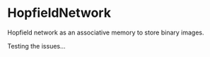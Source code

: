# HopfieldNetwork
Hopfield network as an associative memory to store binary images.

Testing the issues...
